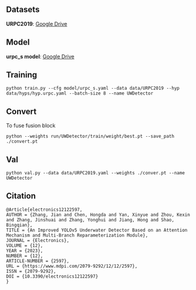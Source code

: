 ## Datasets 
**URPC2019**: [Google Drive](https://drive.google.com/file/d/1DV1I5NNy0xGD7V9uGeQoOMF2wivX_e-Z/view?usp=share_link)
## Model
**urpc_s model**: [Google Drive](https://drive.google.com/file/d/1Diwcqz69DrXO_ErxzzulsEeduPl45cD-/view?usp=sharing)
## Training
```angular2html
python train.py --cfg model/urpc_s.yaml --data data/URPC2019 --hyp data/hyps/hyp.urpc.yaml --batch-size 8 --name UWDetector
```

## Convert
To fuse fusion block
```angular2html
python --weights run/UWDetector/train/weight/best.pt --save_path ./convert.pt 
```
## Val
```angular2html
python val.py --data data/URPC2019.yaml --weights ./conver.pt --name UWDetector
```

## Citation

```
@Article{electronics12122597,
AUTHOR = {Zhang, Jian and Chen, Hongda and Yan, Xinyue and Zhou, Kexin and Zhang, Jinshuai and Zhang, Yonghui and Jiang, Hong and Shao, Bingqian},
TITLE = {An Improved YOLOv5 Underwater Detector Based on an Attention Mechanism and Multi-Branch Reparameterization Module},
JOURNAL = {Electronics},
VOLUME = {12},
YEAR = {2023},
NUMBER = {12},
ARTICLE-NUMBER = {2597},
URL = {https://www.mdpi.com/2079-9292/12/12/2597},
ISSN = {2079-9292},
DOI = {10.3390/electronics12122597}
}
```
